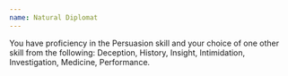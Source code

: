 ```yaml
---
name: Natural Diplomat
---
```

You have proficiency in the Persuasion skill and your choice of one other skill
from the following: Deception, History, Insight, Intimidation, Investigation, Medicine, Performance.
